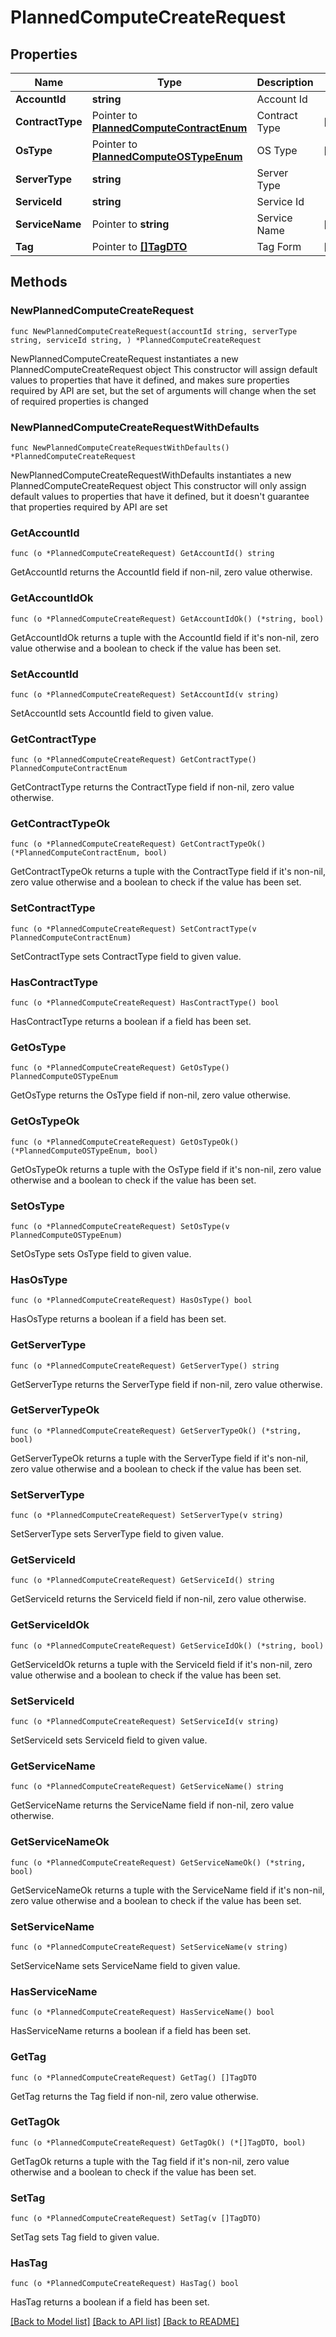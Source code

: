 # PlannedComputeCreateRequest

## Properties

Name | Type | Description | Notes
------------ | ------------- | ------------- | -------------
**AccountId** | **string** | Account Id | 
**ContractType** | Pointer to [**PlannedComputeContractEnum**](PlannedComputeContractEnum.md) | Contract Type | [optional] 
**OsType** | Pointer to [**PlannedComputeOSTypeEnum**](PlannedComputeOSTypeEnum.md) | OS Type | [optional] 
**ServerType** | **string** | Server Type | 
**ServiceId** | **string** | Service Id | 
**ServiceName** | Pointer to **string** | Service Name | [optional] 
**Tag** | Pointer to [**[]TagDTO**](TagDTO.md) | Tag Form | [optional] 

## Methods

### NewPlannedComputeCreateRequest

`func NewPlannedComputeCreateRequest(accountId string, serverType string, serviceId string, ) *PlannedComputeCreateRequest`

NewPlannedComputeCreateRequest instantiates a new PlannedComputeCreateRequest object
This constructor will assign default values to properties that have it defined,
and makes sure properties required by API are set, but the set of arguments
will change when the set of required properties is changed

### NewPlannedComputeCreateRequestWithDefaults

`func NewPlannedComputeCreateRequestWithDefaults() *PlannedComputeCreateRequest`

NewPlannedComputeCreateRequestWithDefaults instantiates a new PlannedComputeCreateRequest object
This constructor will only assign default values to properties that have it defined,
but it doesn't guarantee that properties required by API are set

### GetAccountId

`func (o *PlannedComputeCreateRequest) GetAccountId() string`

GetAccountId returns the AccountId field if non-nil, zero value otherwise.

### GetAccountIdOk

`func (o *PlannedComputeCreateRequest) GetAccountIdOk() (*string, bool)`

GetAccountIdOk returns a tuple with the AccountId field if it's non-nil, zero value otherwise
and a boolean to check if the value has been set.

### SetAccountId

`func (o *PlannedComputeCreateRequest) SetAccountId(v string)`

SetAccountId sets AccountId field to given value.


### GetContractType

`func (o *PlannedComputeCreateRequest) GetContractType() PlannedComputeContractEnum`

GetContractType returns the ContractType field if non-nil, zero value otherwise.

### GetContractTypeOk

`func (o *PlannedComputeCreateRequest) GetContractTypeOk() (*PlannedComputeContractEnum, bool)`

GetContractTypeOk returns a tuple with the ContractType field if it's non-nil, zero value otherwise
and a boolean to check if the value has been set.

### SetContractType

`func (o *PlannedComputeCreateRequest) SetContractType(v PlannedComputeContractEnum)`

SetContractType sets ContractType field to given value.

### HasContractType

`func (o *PlannedComputeCreateRequest) HasContractType() bool`

HasContractType returns a boolean if a field has been set.

### GetOsType

`func (o *PlannedComputeCreateRequest) GetOsType() PlannedComputeOSTypeEnum`

GetOsType returns the OsType field if non-nil, zero value otherwise.

### GetOsTypeOk

`func (o *PlannedComputeCreateRequest) GetOsTypeOk() (*PlannedComputeOSTypeEnum, bool)`

GetOsTypeOk returns a tuple with the OsType field if it's non-nil, zero value otherwise
and a boolean to check if the value has been set.

### SetOsType

`func (o *PlannedComputeCreateRequest) SetOsType(v PlannedComputeOSTypeEnum)`

SetOsType sets OsType field to given value.

### HasOsType

`func (o *PlannedComputeCreateRequest) HasOsType() bool`

HasOsType returns a boolean if a field has been set.

### GetServerType

`func (o *PlannedComputeCreateRequest) GetServerType() string`

GetServerType returns the ServerType field if non-nil, zero value otherwise.

### GetServerTypeOk

`func (o *PlannedComputeCreateRequest) GetServerTypeOk() (*string, bool)`

GetServerTypeOk returns a tuple with the ServerType field if it's non-nil, zero value otherwise
and a boolean to check if the value has been set.

### SetServerType

`func (o *PlannedComputeCreateRequest) SetServerType(v string)`

SetServerType sets ServerType field to given value.


### GetServiceId

`func (o *PlannedComputeCreateRequest) GetServiceId() string`

GetServiceId returns the ServiceId field if non-nil, zero value otherwise.

### GetServiceIdOk

`func (o *PlannedComputeCreateRequest) GetServiceIdOk() (*string, bool)`

GetServiceIdOk returns a tuple with the ServiceId field if it's non-nil, zero value otherwise
and a boolean to check if the value has been set.

### SetServiceId

`func (o *PlannedComputeCreateRequest) SetServiceId(v string)`

SetServiceId sets ServiceId field to given value.


### GetServiceName

`func (o *PlannedComputeCreateRequest) GetServiceName() string`

GetServiceName returns the ServiceName field if non-nil, zero value otherwise.

### GetServiceNameOk

`func (o *PlannedComputeCreateRequest) GetServiceNameOk() (*string, bool)`

GetServiceNameOk returns a tuple with the ServiceName field if it's non-nil, zero value otherwise
and a boolean to check if the value has been set.

### SetServiceName

`func (o *PlannedComputeCreateRequest) SetServiceName(v string)`

SetServiceName sets ServiceName field to given value.

### HasServiceName

`func (o *PlannedComputeCreateRequest) HasServiceName() bool`

HasServiceName returns a boolean if a field has been set.

### GetTag

`func (o *PlannedComputeCreateRequest) GetTag() []TagDTO`

GetTag returns the Tag field if non-nil, zero value otherwise.

### GetTagOk

`func (o *PlannedComputeCreateRequest) GetTagOk() (*[]TagDTO, bool)`

GetTagOk returns a tuple with the Tag field if it's non-nil, zero value otherwise
and a boolean to check if the value has been set.

### SetTag

`func (o *PlannedComputeCreateRequest) SetTag(v []TagDTO)`

SetTag sets Tag field to given value.

### HasTag

`func (o *PlannedComputeCreateRequest) HasTag() bool`

HasTag returns a boolean if a field has been set.


[[Back to Model list]](../README.md#documentation-for-models) [[Back to API list]](../README.md#documentation-for-api-endpoints) [[Back to README]](../README.md)


